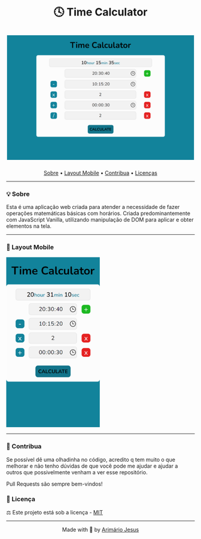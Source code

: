 <h1 align="center">
  🕓 Time Calculator
  <br>
  <br>
  <img src="./assets/Time-Calculator-Web.png" width="500px"/>
</h1>

<p align="center">
 <a href="#1">Sobre</a> •
 <a href="#2">Layout Mobile</a> • 
 <a href="#3">Contribua</a> • 
 <a href="#4">Licenças</a>
</p>

---
<div id="1"></div>

### 💡 Sobre

Esta é uma aplicação web criada para atender a necessidade de fazer operações matemáticas básicas com horários. Criada predominantemente com JavaScript Vanilla, utilizando manipulação de DOM para aplicar e obter elementos na tela.

---
<div id="2"></div>

### 📲 Layout Mobile

<img src="./assets/Time-Calculator-Mobile.png" width="250px"/>

---
<div id="2"></div>

### 🎁 Contribua

Se possível dê uma olhadinha no código, acredito q tem muito o que melhorar e não tenho dúvidas de que você pode me ajudar e ajudar a outros que possivelmente venham a ver esse repositório.

Pull Requests são sempre bem-vindos!

<div id="4"></div>

### 📝 Licença
⚖ Este projeto está sob a licença - [MIT](https://github.com/arimariojesus/Time-Calculator/blob/master/LICENSE)

---
<p align="center">Made with 💙 by <a href="https://www.linkedin.com/in/arimario-jesus">Arimário Jesus</a></p>
